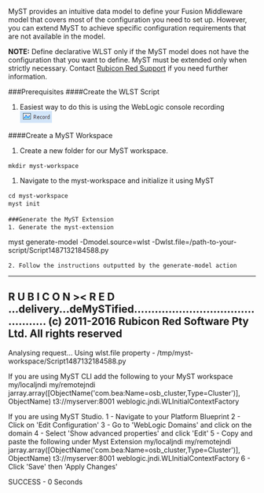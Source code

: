 MyST provides an intuitive data model to define your Fusion Middleware model that covers most of the configuration you need to set up. However, you can extend MyST to achieve specific configuration requirements that are not available in the model.

**NOTE:** Define declarative WLST only if the MyST model does not have the configuration that you want to define. MyST must be extended only when strictly necessary. Contact [Rubicon Red Support](mailto:myst.support@rubiconred.com) if you need further information.

###Prerequisites
####Create the WLST Script
1. Easiest way to do this is using the WebLogic console recording ![WebLogic Record](/platform-configuration/configure-myst-extension/WebLogic-Console-Record.png)

####Create a MyST Workspace
1. Create a new folder for our MyST workspace.
```
mkdir myst-workspace
```
1. Navigate to the myst-workspace and initialize it using MyST
```
cd myst-workspace
myst init

###Generate the MyST Extension
1. Generate the myst-extension
```
myst generate-model -Dmodel.source=wlst -Dwlst.file=/path-to-your-script/Script1487132184588.py
```
2. Follow the instructions outputted by the generate-model action

```
 ------------------------------------------------------------------------
  R U B I C O N >< R E D                             
 ...delivery...deMySTified..............................................
 (c) 2011-2016 Rubicon Red Software Pty Ltd. All rights reserved
 ------------------------------------------------------------------------

 Analysing request...
 Using wlst.file property - /tmp/myst-workspace/Script1487132184588.py

 If you are using MyST CLI add the following to your MyST workspace
 <core xmlns="http://myst.rubiconred.com/core">
  <domain xmlns="">
    <myst-extension>
      <wlst-object name="MyForeignJNDIProvider" type="ForeignJNDIProviders">
        <wlst-object name="MyForeignJNDILink" type="ForeignJNDILinks">
          <attribute name="LocalJNDIName">my/localjndi</attribute>
          <attribute name="RemoteJNDIName">my/remotejndi</attribute>
        </wlst-object>
        <attribute name="Targets" type="py">jarray.array([ObjectName('com.bea:Name=osb_cluster,Type=Cluster')], ObjectName)</attribute>
        <attribute name="ProviderURL">t3://myserver:8001</attribute>
        <attribute name="InitialContextFactory">weblogic.jndi.WLInitialContextFactory</attribute>
      </wlst-object>
    </myst-extension>
  </domain>
</core>

 If you are using MyST Studio.
 1 - Navigate to your Platform Blueprint
 2 - Click on 'Edit Configuration'
 3 - Go to 'WebLogic Domains' and click on the domain
 4 - Select 'Show advanced properties' and click 'Edit'
 5 - Copy and paste the following under Myst Extension
<wlst-object name="MyForeignJNDIProvider" type="ForeignJNDIProviders">
  <wlst-object name="MyForeignJNDILink" type="ForeignJNDILinks">
    <attribute name="LocalJNDIName">my/localjndi</attribute>
    <attribute name="RemoteJNDIName">my/remotejndi</attribute>
  </wlst-object>
  <attribute name="Targets" type="py">jarray.array([ObjectName('com.bea:Name=osb_cluster,Type=Cluster')], ObjectName)</attribute>
  <attribute name="ProviderURL">t3://myserver:8001</attribute>
  <attribute name="InitialContextFactory">weblogic.jndi.WLInitialContextFactory</attribute>
</wlst-object>
 6 - Click 'Save' then 'Apply Changes'


 SUCCESS - 0 Seconds

```